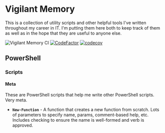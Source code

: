 # Vigilant Memory
This is a collection of utility scripts and other helpful tools I've written throughout my career in IT. I'm putting them here both to keep track of them as well as in the hope that they are useful to anyone else.

![Vigilant Memory CI](https://github.com/leojackson/vigilant-memory/workflows/Vigilant%20Memory%20CI/badge.svg) [![CodeFactor](https://www.codefactor.io/repository/github/leojackson/vigilant-memory/badge)](https://www.codefactor.io/repository/github/leojackson/vigilant-memory) [![codecov](https://codecov.io/gh/leojackson/vigilant-memory/branch/master/graph/badge.svg)](https://codecov.io/gh/leojackson/vigilant-memory)

## PowerShell

### Scripts

#### Meta
These are PowerShell scripts that help me write other PowerShell scripts. Very meta.
* __`New-Function`__ - A function that creates a new function from scratch. Lots of parameters to specify name, params, comment-based help, etc. Includes checking to ensure the name is well-formed and verb is approved.

